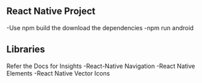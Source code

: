 ## React Native Project 
-Use npm build the download the dependencies
-npm run android

## Libraries
Refer the Docs for Insights
-React-Native Navigation
-React Native Elements
-React Native Vector Icons